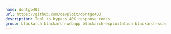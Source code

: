 ```yaml
---
name: dontgo403
url: https://github.com/devploit/dontgo403
description: Tool to bypass 40X response codes.
group: blackarch blackarch-webapp blackarch-exploitation blackarch-scanner
---
```

